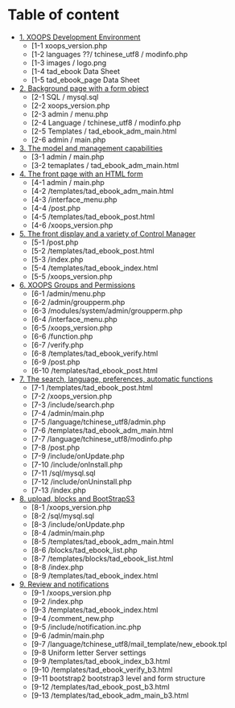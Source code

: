 # Table of content

* [1. XOOPS Development Environment](book/1.md)
    * [1-1 xoops_version.php
    * [1-2 languages ??/ tchinese_utf8 / modinfo.php
    * [1-3 images / logo.png
    * [1-4 tad_ebook Data Sheet
    * [1-5 tad_ebook_page Data Sheet
* [2. Background page with a form object](book/2.md)
    * [2-1 SQL / mysql.sql
    * [2-2 xoops_version.php
    * [2-3 admin / menu.php
    * [2-4 Language / tchinese_utf8 / modinfo.php
    * [2-5 Templates / tad_ebook_adm_main.html
    * [2-6 admin / main.php
* [3. The model and management capabilities](book/3.md)
    * [3-1 admin / main.php
    * [3-2 temaplates / tad_ebook_adm_main.html
* [4. The front page with an HTML form](4.md)
    * [4-1 admin / main.php
    * [4-2 /templates/tad_ebook_adm_main.html
    * [4-3 /interface_menu.php
    * [4-4 /post.php
    * [4-5 /templates/tad_ebook_post.html
    * [4-6 /xoops_version.php
* [5. The front display and a variety of Control Manager](5.md)
    * [5-1 /post.php
    * [5-2 /templates/tad_ebook_post.html
    * [5-3 /index.php
    * [5-4 /templates/tad_ebook_index.html
    * [5-5 /xoops_version.php
* [6. XOOPS Groups and Permissions](6.md)
    * [6-1 /admin/menu.php
    * [6-2 /admin/groupperm.php
    * [6-3 /modules/system/admin/groupperm.php
    * [6-4 /interface_menu.php
    * [6-5 /xoops_version.php
    * [6-6 /function.php
    * [6-7 /verify.php
    * [6-8 /templates/tad_ebook_verify.html
    * [6-9 /post.php
    * [6-10 /templates/tad_ebook_post.html
* [7. The search, language, preferences, automatic functions](7.md)
    * [7-1 /templates/tad_ebook_post.html
    * [7-2 /xoops_version.php
    * [7-3 /include/search.php
    * [7-4 /admin/main.php
    * [7-5 /language/tchinese_utf8/admin.php
    * [7-6 /templates/tad_ebook_adm_main.html
    * [7-7 /language/tchinese_utf8/modinfo.php
    * [7-8 /post.php
    * [7-9 /include/onUpdate.php
    * [7-10 /include/onInstall.php
    * [7-11 /sql/mysql.sql
    * [7-12 /include/onUninstall.php
    * [7-13 /index.php
* [8. upload, blocks and BootStrapS3](8.md)
    * [8-1 /xoops_version.php
    * [8-2 /sql/mysql.sql
    * [8-3 /include/onUpdate.php
    * [8-4 /admin/main.php
    * [8-5 /templates/tad_ebook_adm_main.html
    * [8-6 /blocks/tad_ebook_list.php
    * [8-7 /templates/blocks/tad_ebook_list.html
    * [8-8 /index.php
    * [8-9 /templates/tad_ebook_index.html
* [9. Review and notifications](9.md)
    * [9-1 /xoops_version.php
    * [9-2 /index.php
    * [9-3 /templates/tad_ebook_index.html
    * [9-4 /comment_new.php
    * [9-5 /include/notification.inc.php
    * [9-6 /admin/main.php
    * [9-7 /language/tchinese_utf8/mail_template/new_ebook.tpl
    * [9-8 Uniform letter Server settings
    * [9-9 /templates/tad_ebook_index_b3.html
    * [9-10 /templates/tad_ebook_verify_b3.html
    * [9-11 bootstrap2 bootstrap3 level and form structure
    * [9-12 /templates/tad_ebook_post_b3.html
    * [9-13 /templates/tad_ebook_adm_main_b3.html
